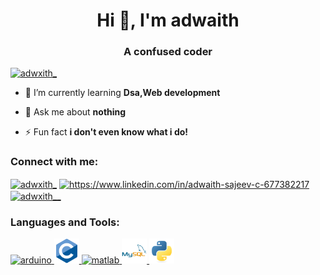 <h1 align="center">Hi 👋, I'm adwaith</h1>
<h3 align="center">A confused coder</h3>

<p align="left"> <a href="https://twitter.com/adwxith_" target="blank"><img src="https://img.shields.io/twitter/follow/adwxith_?logo=twitter&style=for-the-badge" alt="adwxith_" /></a> </p>

- 🌱 I’m currently learning **Dsa,Web development**

- 💬 Ask me about **nothing**

- ⚡ Fun fact **i don't even know what i do!**

<h3 align="left">Connect with me:</h3>
<p align="left">
<a href="https://twitter.com/adwxith_" target="blank"><img align="center" src="https://raw.githubusercontent.com/rahuldkjain/github-profile-readme-generator/master/src/images/icons/Social/twitter.svg" alt="adwxith_" height="30" width="40" /></a>
<a href="https://linkedin.com/in/https://www.linkedin.com/in/adwaith-sajeev-c-677382217" target="blank"><img align="center" src="https://raw.githubusercontent.com/rahuldkjain/github-profile-readme-generator/master/src/images/icons/Social/linked-in-alt.svg" alt="https://www.linkedin.com/in/adwaith-sajeev-c-677382217" height="30" width="40" /></a>
<a href="https://instagram.com/adwxith__" target="blank"><img align="center" src="https://raw.githubusercontent.com/rahuldkjain/github-profile-readme-generator/master/src/images/icons/Social/instagram.svg" alt="adwxith__" height="30" width="40" /></a>
</p>

<h3 align="left">Languages and Tools:</h3>
<p align="left"> <a href="https://www.arduino.cc/" target="_blank" rel="noreferrer"> <img src="https://cdn.worldvectorlogo.com/logos/arduino-1.svg" alt="arduino" width="40" height="40"/> </a> <a href="https://www.cprogramming.com/" target="_blank" rel="noreferrer"> <img src="https://raw.githubusercontent.com/devicons/devicon/master/icons/c/c-original.svg" alt="c" width="40" height="40"/> </a> <a href="https://www.mathworks.com/" target="_blank" rel="noreferrer"> <img src="https://upload.wikimedia.org/wikipedia/commons/2/21/Matlab_Logo.png" alt="matlab" width="40" height="40"/> </a> <a href="https://www.mysql.com/" target="_blank" rel="noreferrer"> <img src="https://raw.githubusercontent.com/devicons/devicon/master/icons/mysql/mysql-original-wordmark.svg" alt="mysql" width="40" height="40"/> </a> <a href="https://www.python.org" target="_blank" rel="noreferrer"> <img src="https://raw.githubusercontent.com/devicons/devicon/master/icons/python/python-original.svg" alt="python" width="40" height="40"/> </a> </p>
